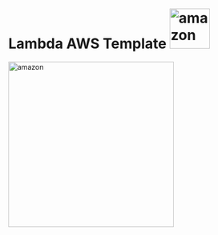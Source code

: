 # Lambda AWS Template <img alt="amazon" src="https://cdn.jsdelivr.net/gh/devicons/devicon/icons/amazonwebservices/amazonwebservices-original.svg" height="80">

<img alt="amazon" src="https://www.ibm.com/content/dam/adobe-cms/instana/media_logo/AWS-Lambda.png/_jcr_content/renditions/cq5dam.web.1280.1280.png" height="330">



